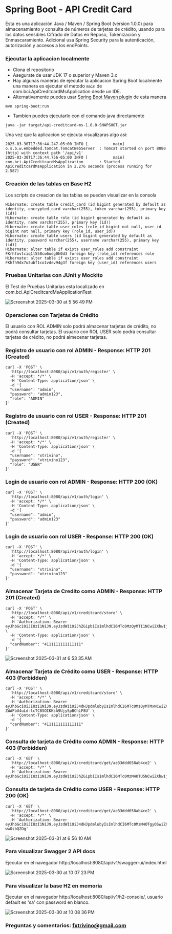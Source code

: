 # Spring Boot - API Credit Card

Esta es una aplicación Java / Maven / Spring Boot (version 1.0.0) para almacenamiento y consulta de números de tarjetas de crédito, usando para los datos sensibles Cifrado de Datos en Reposo, Tokenización y Enmascaramiento. Adicional usa Spring Security para la autenticación, autorización y accesos a los endPoints.

### Ejecutar la aplicacion localmente

* Clona el repositorio
* Asegurate de usar JDK 17 o superior y Maven 3.x
* Hay algunas maneras de ejecutar la aplicacion Spring Boot localmente una manera es ejecutar el metodo `main` de com.bci.ApiCreditcardMsApplication desde un IDE.
* Alternativamente puedes usar [Spring Boot Maven plugin](https://docs.spring.io/spring-boot/docs/current/reference/html/build-tool-plugins-maven-plugin.html) de esta manera

```
mvn spring-boot:run
```

* Tambien puedes ejecutarlo con el comando java directamente
```
java -jar target/api-creditcard-ms-1.0.0-SNAPSHOT.jar
```

Una vez que la aplicacion se ejecuta visualizaras algo asi:

```
2025-03-30T17:36:44.247-05:00 INFO [           main] o.s.b.w.embedded.tomcat.TomcatWebServer  : Tomcat started on port 8080 (http) with context path '/api/v1'
2025-03-30T17:36:44.756-05:00 INFO [           main] com.bci.ApiCreditcardMsApplication       : Started ApiCreditcardMsApplication in 2.276 seconds (process running for 2.587)
```

### Creación de las tablas en Base H2

Los scripts de creacion de las tablas se pueden visualizar en la consola

```
Hibernate: create table credit_card (id bigint generated by default as identity, encrypted_card varchar(255), token varchar(255), primary key (id))
Hibernate: create table role (id bigint generated by default as identity, name varchar(255), primary key (id))
Hibernate: create table user_roles (role_id bigint not null, user_id bigint not null, primary key (role_id, user_id))
Hibernate: create table users (id bigint generated by default as identity, password varchar(255), username varchar(255), primary key (id))
Hibernate: alter table if exists user_roles add constraint FKrhfovtciq1l558cw6udg0h0d3 foreign key (role_id) references role
Hibernate: alter table if exists user_roles add constraint FKhfh9dx7w3ubf1co1vdev94g3f foreign key (user_id) references users
```

### Pruebas Unitarias con JUnit y Mockito

El Test de Pruebas Unitarias esta localizado en com.bci.ApiCreditcardMsApplicationTest

![Screenshot 2025-03-30 at 5 56 49 PM](https://github.com/user-attachments/assets/4b29b315-c5d1-4a9b-9b3c-c64a97e552ff)

### Operaciones con Tarjetas de Crédito

El usuario con ROL ADMIN solo podrá almacenar tarjetas de crédito, no podrá consultar tarjetas.
El usuario con ROL USER solo podrá consultar tarjetas de crédito, no podrá almecenar tarjetas.


### Registro de usuario con rol ADMIN - Response: HTTP 201 (Created)

```
curl -X 'POST' \
  'http://localhost:8080/api/v1/auth/register' \
  -H 'accept: */*' \
  -H 'Content-Type: application/json' \
  -d '{
  "username": "admin",
  "password": "admin123",
  "role": "ADMIN"
}'
```

### Registro de usuario con rol USER - Response: HTTP 201 (Created)

```
curl -X 'POST' \
  'http://localhost:8080/api/v1/auth/register' \
  -H 'accept: */*' \
  -H 'Content-Type: application/json' \
  -d '{
  "username": "xtrivino",
  "password": "xtrivino123",
  "role": "USER"
}'
```

### Login de usuario con rol ADMIN - Response: HTTP 200 (OK)

```
curl -X 'POST' \
  'http://localhost:8080/api/v1/auth/login' \
  -H 'accept: */*' \
  -H 'Content-Type: application/json' \
  -d '{
  "username": "admin",
  "password": "admin123"
}'
```

### Login de usuario con rol USER - Response: HTTP 200 (OK)

```
curl -X 'POST' \
  'http://localhost:8080/api/v1/auth/login' \
  -H 'accept: */*' \
  -H 'Content-Type: application/json' \
  -d '{
  "username": "xtrivino",
  "password": "xtrivino123"
}'
```

### Almacenar Tarjeta de Credito como ADMIN - Response: HTTP 201 (Created)

```
curl -X 'POST' \
  'http://localhost:8080/api/v1/creditcard/store' \
  -H 'accept: */*' \
  -H 'Authorization: Bearer eyJhbGciOiJIUzI1NiJ9.eyJzdWIiOiJhZG1pbiIsImlhdCI6MTc0MzQyMTI1NCwiZXhwIjoxNzQzNTA3NjU0fQ.INQrjChKCHv7KOoXM6J7nVe_RFG5CpuUCH4GMJrFGOU' \
  -H 'Content-Type: application/json' \
  -d '{
  "cardNumber": "4111111111111111"
}'
```
![Screenshot 2025-03-31 at 6 53 35 AM](https://github.com/user-attachments/assets/424f2fda-b067-4d27-a853-beecb1450114)


### Almacenar Tarjeta de Crédito como USER - Response: HTTP 403 (Forbidden)

```
curl -X 'POST' \
  'http://localhost:8080/api/v1/creditcard/store' \
  -H 'accept: */*' \
  -H 'Authorization: Bearer eyJhbGciOiJIUzI1NiJ9.eyJzdWIiOiJ4dHJpdmlubyIsImlhdCI6MTc0MzQyMTMxNCwiZXhwIjoxNzQzNTA3NzE0fQ.11jJyK-ZWAPbU4uLd-lcTC8SOIKKsA9UjySpBChLF8U' \
  -H 'Content-Type: application/json' \
  -d '{
  "cardNumber": "4111111111111111"
}'
```

### Consulta de tarjeta de Crédito como ADMIN - Response: HTTP 403 (Forbidden)

```
curl -X 'GET' \
  'http://localhost:8080/api/v1/creditcard/get/ae33ddd658ab4ce2' \
  -H 'accept: */*' \
  -H 'Authorization: Bearer eyJhbGciOiJIUzI1NiJ9.eyJzdWIiOiJhZG1pbiIsImlhdCI6MTc0MzM4OTU5NCwiZXhwIjoxNzQzNDc1OTk0fQ.Rz3qM_aJpp0JdUrJS_fQYmuedhRv4ubDzEuB_Z8KqIk'
```

### Consulta de tarjeta de Crédito como USER - Response: HTTP 200 (OK)

```
curl -X 'GET' \
  'http://localhost:8080/api/v1/creditcard/get/ae33ddd658ab4ce2' \
  -H 'accept: */*' \
  -H 'Authorization: Bearer eyJhbGciOiJIUzI1NiJ9.eyJzdWIiOiJ4dHJpdmlubyIsImlhdCI6MTc0MzM4OTgyOSwiZXhwIjoxNzQzNDc2MjI5fQ.XXI81fZigEmbpkMDlssiAY6MoO8fkKIj9-wwOsbQZOg'
```
![Screenshot 2025-03-31 at 6 56 10 AM](https://github.com/user-attachments/assets/efc8bb9d-76f7-4a87-bc86-e3f0d7e74fd9)


### Para visualizar Swagger 2 API docs

Ejecutar en el navegador http://localhost:8080/api/v1/swagger-ui/index.html

![Screenshot 2025-03-30 at 10 07 23 PM](https://github.com/user-attachments/assets/c5015c98-c486-4ce8-a8c4-4cd3fc36be15)


### Para visualizar la base H2 en memoria

Ejecutar en el navegador http://localhost:8080/api/v1/h2-console/, usuario default es 'sa' con password en blanco.

![Screenshot 2025-03-30 at 10 08 36 PM](https://github.com/user-attachments/assets/5fc0c900-1e3f-477d-bd7f-a4c064843e41)


### Preguntas y comentarios: fxtrivino@gmail.com
